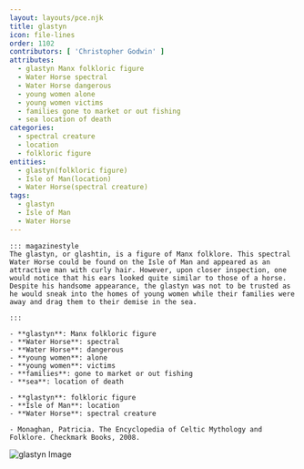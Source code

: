 ```yaml
---
layout: layouts/pce.njk
title: glastyn
icon: file-lines
order: 1102
contributors: [ 'Christopher Godwin' ]
attributes:
  - glastyn Manx folkloric figure
  - Water Horse spectral
  - Water Horse dangerous
  - young women alone
  - young women victims
  - families gone to market or out fishing
  - sea location of death
categories:
  - spectral creature
  - location
  - folkloric figure
entities:
  - glastyn(folkloric figure)
  - Isle of Man(location)
  - Water Horse(spectral creature)
tags:
  - glastyn
  - Isle of Man
  - Water Horse
---
```

``` tab [group1:Info]
::: magazinestyle
The glastyn, or glashtin, is a figure of Manx folklore. This spectral Water Horse could be found on the Isle of Man and appeared as an attractive man with curly hair. However, upon closer inspection, one would notice that his ears looked quite similar to those of a horse. Despite his handsome appearance, the glastyn was not to be trusted as he would sneak into the homes of young women while their families were away and drag them to their demise in the sea.

:::
```
``` tab [group1:Attributes]
- **glastyn**: Manx folkloric figure
- **Water Horse**: spectral
- **Water Horse**: dangerous
- **young women**: alone
- **young women**: victims
- **families**: gone to market or out fishing
- **sea**: location of death
```
``` tab [group1:Entities]
- **glastyn**: folkloric figure
- **Isle of Man**: location
- **Water Horse**: spectral creature
```
``` tab [group1:Sources]
- Monaghan, Patricia. The Encyclopedia of Celtic Mythology and Folklore. Checkmark Books, 2008.
```
![glastyn Image](['https://upload.wikimedia.org/wikipedia/commons/1/1c/Colum-KOIS%28Holt1916%29-Pogany-illustr-p226-glashan.jpg'])
